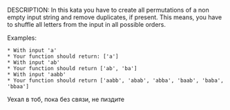DESCRIPTION:
In this kata you have to create all permutations of a non empty input string and remove duplicates, if present. This means, you have to shuffle all letters from the input in all possible orders.

Examples:

```
* With input 'a'
* Your function should return: ['a']
* With input 'ab'
* Your function should return ['ab', 'ba']
* With input 'aabb'
* Your function should return ['aabb', 'abab', 'abba', 'baab', 'baba', 'bbaa']
```

Уехал в тоб, пока без связи, не пиздите

